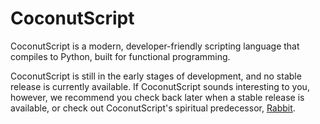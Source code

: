 CoconutScript
=============

CoconutScript is a modern, developer-friendly scripting language that compiles to Python, built for functional programming.

CoconutScript is still in the early stages of development, and no stable release is currently available. If CoconutScript sounds interesting to you, however, we recommend you check back later when a stable release is available, or check out CoconutScript's spiritual predecessor, [Rabbit](https://github.com/evhub/rabbit).
